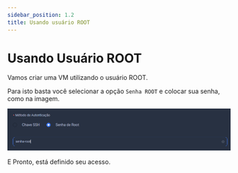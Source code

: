 ```yaml
---
sidebar_position: 1.2
title: Usando usuário ROOT
---
```


# Usando Usuário ROOT

Vamos criar uma VM utilizando o usuário ROOT.

Para isto basta você selecionar a opção `Senha ROOT` e colocar sua senha, como na imagem.

![Senha Root](../../../static/img/prints/vps/senha-root.png)

E Pronto, está definido seu acesso.

